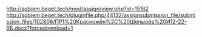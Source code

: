 http://spbiem.beget.tech/mod/assign/view.php?id=15162
http://spbiem.beget.tech/pluginfile.php/44132/assignsubmission_file/submission_files/102806/ПР1%20Красножён%2C%20Шепырёв%20И12-22-9Б.docx?forcedownload=1
